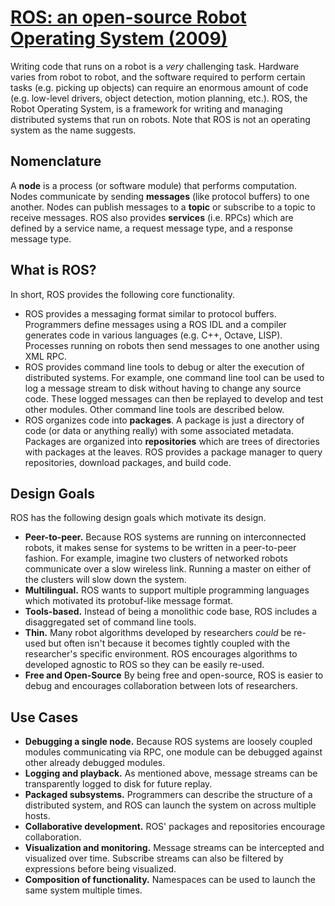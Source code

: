 # [ROS: an open-source Robot Operating System (2009)](https://scholar.google.com/scholar?cluster=143767492575573826)
Writing code that runs on a robot is a *very* challenging task. Hardware varies
from robot to robot, and the software required to perform certain tasks (e.g.
picking up objects) can require an enormous amount of code (e.g. low-level
drivers, object detection, motion planning, etc.). ROS, the Robot Operating
System, is a framework for writing and managing distributed systems that run on
robots. Note that ROS is not an operating system as the name suggests.

## Nomenclature
A **node** is a process (or software module) that performs computation. Nodes
communicate by sending **messages** (like protocol buffers) to one another.
Nodes can publish messages to a **topic** or subscribe to a topic to receive
messages. ROS also provides **services** (i.e. RPCs) which are defined by a
service name, a request message type, and a response message type.

## What is ROS?
In short, ROS provides the following core functionality.

- ROS provides a messaging format similar to protocol buffers. Programmers
  define messages using a ROS IDL and a compiler generates code in various
  languages (e.g. C++, Octave, LISP). Processes running on robots then send
  messages to one another using XML RPC.
- ROS provides command line tools to debug or alter the execution of
  distributed systems. For example, one command line tool can be used to log a
  message stream to disk without having to change any source code. These logged
  messages can then be replayed to develop and test other modules. Other
  command line tools are described below.
- ROS organizes code into **packages**. A package is just a directory of code
  (or data or anything really) with some associated metadata. Packages are
  organized into **repositories** which are trees of directories with packages
  at the leaves. ROS provides a package manager to query repositories, download
  packages, and build code.

## Design Goals
ROS has the following design goals which motivate its design.

- **Peer-to-peer.** Because ROS systems are running on interconnected robots,
  it makes sense for systems to be written in a peer-to-peer fashion. For
  example, imagine two clusters of networked robots communicate over a slow
  wireless link. Running a master on either of the clusters will slow down the
  system.
- **Multilingual.** ROS wants to support multiple programming languages which
  motivated its protobuf-like message format.
- **Tools-based.** Instead of being a monolithic code base, ROS includes a
  disaggregated set of command line tools.
- **Thin.** Many robot algorithms developed by researchers *could* be re-used
  but often isn't because it becomes tightly coupled with the researcher's
  specific environment. ROS encourages algorithms to developed agnostic to ROS
  so they can be easily re-used.
- **Free and Open-Source** By being free and open-source, ROS is easier to
  debug and encourages collaboration between lots of researchers.

## Use Cases
- **Debugging a single node.** Because ROS systems are loosely coupled modules
  communicating via RPC, one module can be debugged against other already
  debugged modules.
- **Logging and playback.** As mentioned above, message streams can be
  transparently logged to disk for future replay.
- **Packaged subsystems.** Programmers can describe the structure of a
  distributed system, and ROS can launch the system on across multiple hosts.
- **Collaborative development.** ROS' packages and repositories encourage
  collaboration.
- **Visualization and monitoring.** Message streams can be intercepted and
  visualized over time. Subscribe streams can also be filtered by expressions
  before being visualized.
- **Composition of functionality.** Namespaces can be used to launch the same
  system multiple times.
